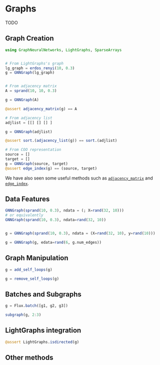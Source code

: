 # Graphs

TODO

## Graph Creation


```julia
using GraphNeuralNetworks, LightGraphs, SparseArrays


# From LightGraphs's graph
lg_graph = erdos_renyi(10, 0.3)
g = GNNGraph(lg_graph)


# From adjacency matrix
A = sprand(10, 10, 0.3)

g = GNNGraph(A)

@assert adjacency_matrix(g) == A

# From adjacency list
adjlist = [[] [] [] ]

g = GNNGraph(adjlist)

@assert sort.(adjacency_list(g)) == sort.(adjlist)

# From COO representation
source = []
target = []
g = GNNGraph(source, target)
@assert edge_index(g) == (source, target)
```

We have also seen some useful methods such as [`adjacency_matrix`](@ref) and [`edge_index`](@ref).



## Data Features

```julia
GNNGraph(sprand(10, 0.3), ndata = (; X=rand(32, 10)))
# or equivalently
GNNGraph(sprand(10, 0.3), ndata=rand(32, 10))


g = GNNGraph(sprand(10, 0.3), ndata = (X=rand(32, 10), y=rand(10)))

g = GNNGraph(g, edata=rand(6, g.num_edges))
```


## Graph Manipulation

```julia
g = add_self_loops(g)

g = remove_self_loops(g)
```

## Batches and Subgraphs

```julia
g = Flux.batch([g1, g2, g3])

subgraph(g, 2:3)
```


## LightGraphs integration

```julia
@assert LightGraphs.isdirected(g)
```

## Other methods
